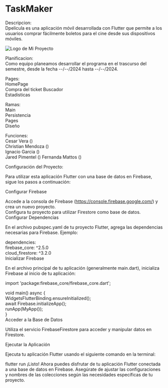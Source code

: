 # TaskMaker
Descripcion:  
Dpelicula es una aplicación móvil desarrollada con Flutter que permite a los usuarios comprar fácilmente boletos para el cine desde sus dispositivos móviles. 

![Logo de Mi Proyecto](https://meterpreter.org/wp-content/uploads/2018/09/flutter.png)

Planificacion:  
Como equipo planeamos desarrollar el programa en el trascurso del semestre, desde la fecha --/--/2024 hasta --/--/2024.

Pages:  
HomePage  
Compra del ticket 
Buscador   
Estadisticas  

Ramas:  
Main  
Persistencia  
Pages  
Diseño  

Funciones:  
Cesar Vera ()  
Christian Mendoza ()  
Ignacio Garcia ()  
Jared Pimentel ()
Fernanda Mattos ()

Configuración del Proyecto:  

Para utilizar esta aplicación Flutter con una base de datos en Firebase, sigue los pasos a continuación:  

Configurar Firebase  
 
Accede a la consola de Firebase (https://console.firebase.google.com/) y crea un nuevo proyecto.  
Configura tu proyecto para utilizar Firestore como base de datos.  
Configurar Dependencias  

En el archivo pubspec.yaml de tu proyecto Flutter, agrega las dependencias necesarias para Firebase. Ejemplo:  

dependencies:  
  firebase_core: ^2.5.0  
  cloud_firestore: ^3.2.0  
Inicializar Firebase  

En el archivo principal de tu aplicación (generalmente main.dart), inicializa Firebase al inicio de tu aplicación:  
 

import 'package:firebase_core/firebase_core.dart';  

void main() async {  
  WidgetsFlutterBinding.ensureInitialized();  
  await Firebase.initializeApp();  
  runApp(MyApp());  
}  
Acceder a la Base de Datos  

Utiliza el servicio FirebaseFirestore para acceder y manipular datos en Firestore.  

Ejecutar la Aplicación  

Ejecuta tu aplicación Flutter usando el siguiente comando en la terminal:

flutter run
¡Listo! Ahora puedes disfrutar de tu aplicación Flutter conectada a una base de datos en Firebase. Asegúrate de ajustar las configuraciones y nombres de las colecciones según las necesidades específicas de tu proyecto.
